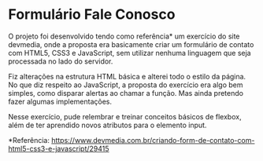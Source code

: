 # Formulário Fale Conosco

O projeto foi desenvolvido tendo como referência* um exercício do site devmedia, onde a proposta era basicamente criar um formulário de contato com HTML5, CSS3 e JavaScript, sem utilizar nenhuma linguagem que seja processada no lado do servidor.

Fiz alterações na estrutura HTML básica e alterei todo o estilo da página. No que diz respeito ao JavaScript, a proposta do exercício era algo bem simples, como disparar alertas ao chamar a função. Mas ainda pretendo fazer algumas implementações.

Nesse exercício, pude relembrar e treinar conceitos básicos de flexbox, além de ter aprendido  novos atributos para o elemento input. 

*Referência: https://www.devmedia.com.br/criando-form-de-contato-com-html5-css3-e-javascript/29415